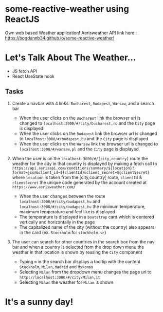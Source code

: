# some-reactive-weather using ReactJS

Own web based Weather application! Aerisweather API
link here :  https://bogdannb34.github.io/some-reactive-weather/

# Let's Talk About The Weather...

- JS fetch API
- React UseState hook

## Tasks

1. Create a navbar with 4 links: `Bucharest`, `Budapest`, `Warsaw`, and a search bar

   - When the user clicks on the `Bucharest` link the browser url is changed to `localhost:3000/#/city/bucharest,ro` and the `City` page is displayed
   - When the user clicks on the `Budapest` link the browser url is changed to `localhost:3000/#/budapest,hu` and the `City` page is displayed
   - When the user clicks on the `Warsaw` link the browser url is changed to `localhost:3000/#/warsaw,pl` and the `City` page is displayed

2. When the user is on the `localhost:3000/#/[city,country]` route the weather for the city in that country is displayed by making a fetch call to `https://api.aerisapi.com/conditions/summary/${location}?format=json&client_id=${clientId}&client_secret=${clientSecret}` where `location` is taken from the [city,country] route, `clientId` & `clientSecret` the unique code generated by the account created at `https://www.aerisweather.com/`

   - When the user changes between the route `localhost:3000/#/city/budapest,hu` and `localhost:3000/#/city/budapest,hu` the minimum temperature, maximum temperature and feel like is displayed
   - The temperature is displayed in a `bootstrap` card which is centered vertically and horizontally in the page
   - The capitalized name of the city (without the country) also appears in the card (ex. `Stockholm` for `stockholm,se`)

3. The user can search for other countries in the search box from the nav bar and when a country is selected from the drop down menu the weather in that location is shown by reusing the `City` component
   - Typing `m` in the search bar displays a tooltip with the content `Stockholm`, `Milan`, `Madrid` and `Mykonos`
   - Selecting `Milan` from the dropdown menu changes the page url to `http://localhost:3000/#/city/Milan,it`
   - Selecting `Milan` the weather for `Milan` is shown

# It's a sunny day!
